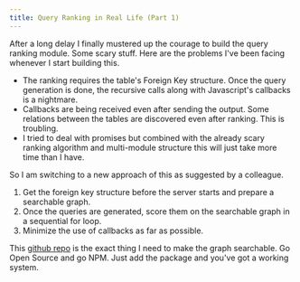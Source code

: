 ```yaml
---
title: Query Ranking in Real Life (Part 1)
---
```

After a long delay I finally mustered up the courage to build the query ranking module. Some scary stuff. Here are the problems I've been facing whenever I start building this.

* The ranking requires the table's Foreign Key structure. Once the query generation is done, the recursive calls along with Javascript's callbacks is a nightmare.
* Callbacks are being received even after sending the output. Some relations between the tables are discovered even after ranking. This is troubling.
* I tried to deal with promises but combined with the already scary ranking algorithm and multi-module structure this will just take more time than I have.

So I am switching to a new approach of this as suggested by a colleague.

1. Get the foreign key structure before the server starts and prepare a searchable graph.
2. Once the queries are generated, score them on the searchable graph in a sequential for loop.
3. Minimize the use of callbacks as far as possible.

This [github repo](https://github.com/albertorestifo/node-dijkstra) is the exact thing I need to make the graph searchable. Go Open Source and go NPM. Just add the package and you've got a working system.
